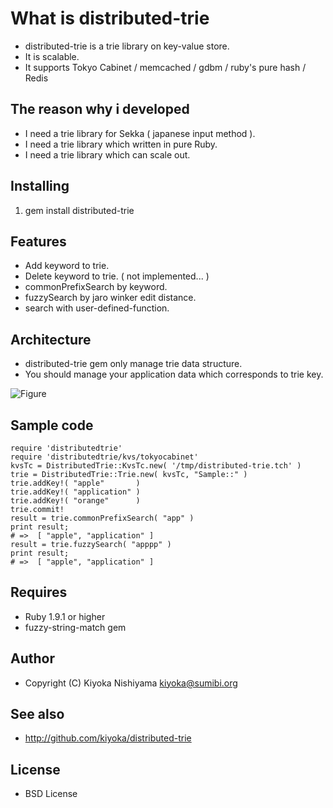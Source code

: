 # What is distributed-trie

* distributed-trie is a trie library on key-value store.
* It is scalable.
* It supports Tokyo Cabinet / memcached / gdbm / ruby's pure hash / Redis

## The reason why i developed 
* I need a trie library for Sekka ( japanese input method ).
* I need a trie library which written in pure Ruby.
* I need a trie library which can scale out.

## Installing 
  1. gem install distributed-trie

## Features
* Add    keyword to trie.
* Delete keyword to trie.         ( not implemented... )
* commonPrefixSearch by keyword.
* fuzzySearch by jaro winker edit distance.
* search with user-defined-function.

## Architecture
* distributed-trie gem only manage trie data structure.
* You should manage your application data which corresponds to trie key.

![Figure]( http://pix.am/kYLz.png )


## Sample code

    require 'distributedtrie'
    require 'distributedtrie/kvs/tokyocabinet'
    kvsTc = DistributedTrie::KvsTc.new( '/tmp/distributed-trie.tch' )
    trie = DistributedTrie::Trie.new( kvsTc, "Sample::" )
    trie.addKey!( "apple"       )
    trie.addKey!( "application" )
    trie.addKey!( "orange"      )
    trie.commit!
    result = trie.commonPrefixSearch( "app" )
    print result;
    # =>  [ "apple", "application" ]
    result = trie.fuzzySearch( "apppp" )
    print result;
    # =>  [ "apple", "application" ]

## Requires
 - Ruby 1.9.1 or higher
 - fuzzy-string-match gem

## Author
 - Copyright (C) Kiyoka Nishiyama <kiyoka@sumibi.org>

## See also
 - <http://github.com/kiyoka/distributed-trie>

## License
 - BSD License


